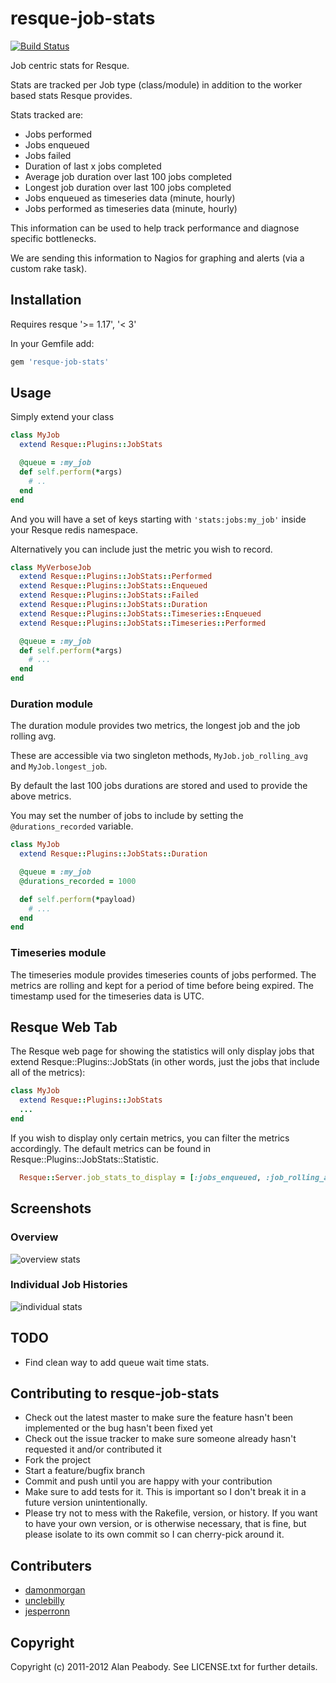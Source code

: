 # resque-job-stats

[![Build Status](https://travis-ci.org/alanpeabody/resque-job-stats.svg)](http://travis-ci.org/alanpeabody/resque-job-stats)

Job centric stats for Resque.

Stats are tracked per Job type (class/module) in addition to the worker based stats Resque provides.

Stats tracked are:

* Jobs performed
* Jobs enqueued
* Jobs failed
* Duration of last x jobs completed
* Average job duration over last 100 jobs completed
* Longest job duration over last 100 jobs completed
* Jobs enqueued as timeseries data (minute, hourly)
* Jobs performed as timeseries data (minute, hourly)

This information can be used to help track performance and diagnose specific bottlenecks.

We are sending this information to Nagios for graphing and alerts (via a custom rake task).

## Installation

Requires resque '>= 1.17', '< 3'

In your Gemfile add:

```ruby
gem 'resque-job-stats'
```

## Usage

Simply extend your class

```ruby
class MyJob
  extend Resque::Plugins::JobStats

  @queue = :my_job
  def self.perform(*args)
    # ..
  end
end
```

And you will have a set of keys starting with `'stats:jobs:my_job'` inside your Resque redis namespace.

Alternatively you can include just the metric you wish to record.

```ruby
class MyVerboseJob
  extend Resque::Plugins::JobStats::Performed
  extend Resque::Plugins::JobStats::Enqueued
  extend Resque::Plugins::JobStats::Failed
  extend Resque::Plugins::JobStats::Duration
  extend Resque::Plugins::JobStats::Timeseries::Enqueued
  extend Resque::Plugins::JobStats::Timeseries::Performed

  @queue = :my_job
  def self.perform(*args)
    # ...
  end
end
```

### Duration module

The duration module provides two metrics, the longest job and the job rolling avg.

These are accessible via two singleton methods, `MyJob.job_rolling_avg` and `MyJob.longest_job`.

By default the last 100 jobs durations are stored and used to provide the above metrics.

You may set the number of jobs to include by setting the `@durations_recorded` variable.


```ruby
class MyJob
  extend Resque::Plugins::JobStats::Duration

  @queue = :my_job
  @durations_recorded = 1000

  def self.perform(*payload)
    # ...
  end
end
```

### Timeseries module

The timeseries module provides timeseries counts of jobs performed. The metrics are rolling and kept for a period of time before being expired.
The timestamp used for the timeseries data is UTC.

## Resque Web Tab

The Resque web page for showing the statistics will only display jobs that extend Resque::Plugins::JobStats (in other words, just
the jobs that include all of the metrics):

```ruby
class MyJob
  extend Resque::Plugins::JobStats
  ...
end
```

If you wish to display only certain metrics, you can filter the metrics accordingly.  The default metrics can be found in Resque::Plugins::JobStats::Statistic.

```ruby
  Resque::Server.job_stats_to_display = [:jobs_enqueued, :job_rolling_avg]
```

## Screenshots

### Overview

![overview stats](docs/images/stats-overview.png)

### Individual Job Histories

![individual stats](docs/images/stats-individual.png)

## TODO

* Find clean way to add queue wait time stats.

## Contributing to resque-job-stats

* Check out the latest master to make sure the feature hasn't been implemented or the bug hasn't been fixed yet
* Check out the issue tracker to make sure someone already hasn't requested it and/or contributed it
* Fork the project
* Start a feature/bugfix branch
* Commit and push until you are happy with your contribution
* Make sure to add tests for it. This is important so I don't break it in a future version unintentionally.
* Please try not to mess with the Rakefile, version, or history. If you want to have your own version, or is otherwise necessary, that is fine, but please isolate to its own commit so I can cherry-pick around it.

## Contributers

* [damonmorgan](https://github.com/damonmorgan)
* [unclebilly](https://github.com/unclebilly)
* [jesperronn](https://github.com/jesperronn)

## Copyright

Copyright (c) 2011-2012 Alan Peabody. See LICENSE.txt for further details.

